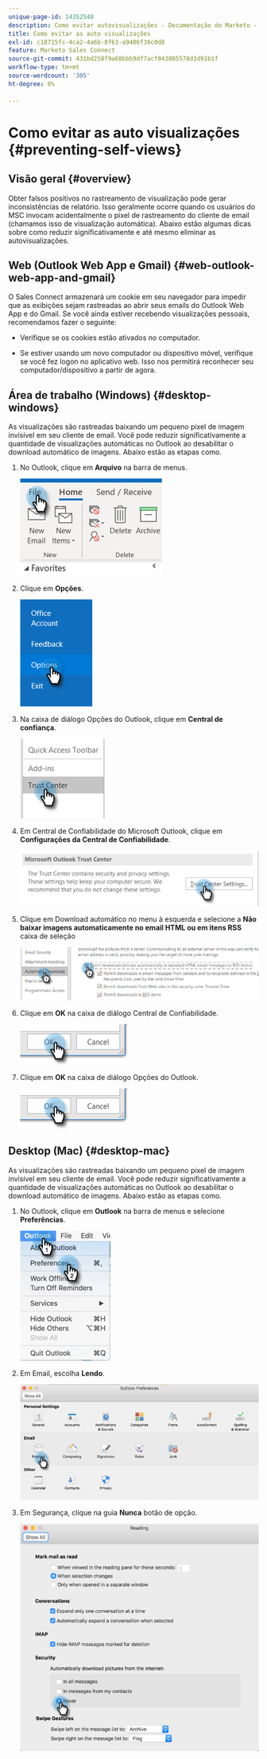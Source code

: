 ```yaml
---
unique-page-id: 14352540
description: Como evitar autovisualizações - Documentação do Marketo - Documentação do produto
title: Como evitar as auto visualizações
exl-id: c18715fc-4ca2-4a6b-8f63-a9406f30c0d8
feature: Marketo Sales Connect
source-git-commit: 431bd258f9a68bbb9df7acf043085578d3d91b1f
workflow-type: tm+mt
source-wordcount: '305'
ht-degree: 0%

---
```


# Como evitar as auto visualizações {#preventing-self-views}

## Visão geral {#overview}

Obter falsos positivos no rastreamento de visualização pode gerar inconsistências de relatório. Isso geralmente ocorre quando os usuários do MSC invocam acidentalmente o pixel de rastreamento do cliente de email (chamamos isso de visualização automática). Abaixo estão algumas dicas sobre como reduzir significativamente e até mesmo eliminar as autovisualizações.

## Web (Outlook Web App e Gmail) {#web-outlook-web-app-and-gmail}

O Sales Connect armazenará um cookie em seu navegador para impedir que as exibições sejam rastreadas ao abrir seus emails do Outlook Web App e do Gmail. Se você ainda estiver recebendo visualizações pessoais, recomendamos fazer o seguinte:

* Verifique se os cookies estão ativados no computador.

* Se estiver usando um novo computador ou dispositivo móvel, verifique se você fez logon no aplicativo web. Isso nos permitirá reconhecer seu computador/dispositivo a partir de agora.

## Área de trabalho (Windows) {#desktop-windows}

As visualizações são rastreadas baixando um pequeno pixel de imagem invisível em seu cliente de email. Você pode reduzir significativamente a quantidade de visualizações automáticas no Outlook ao desabilitar o download automático de imagens. Abaixo estão as etapas como.

1. No Outlook, clique em **Arquivo** na barra de menus.

   ![](assets/win-1.png)

1. Clique em **Opções**.

   ![](assets/win-2.png)

1. Na caixa de diálogo Opções do Outlook, clique em **Central de confiança**.

   ![](assets/win-3.png)

1. Em Central de Confiabilidade do Microsoft Outlook, clique em **Configurações da Central de Confiabilidade**.

   ![](assets/win-4.png)

1. Clique em Download automático no menu à esquerda e selecione a **Não baixar imagens automaticamente no email HTML ou em itens RSS** caixa de seleção

   ![](assets/win-5.png)

1. Clique em **OK** na caixa de diálogo Central de Confiabilidade.

   ![](assets/win-6.png)

1. Clique em **OK** na caixa de diálogo Opções do Outlook.

   ![](assets/win-6.png)

## Desktop (Mac) {#desktop-mac}

As visualizações são rastreadas baixando um pequeno pixel de imagem invisível em seu cliente de email. Você pode reduzir significativamente a quantidade de visualizações automáticas no Outlook ao desabilitar o download automático de imagens. Abaixo estão as etapas como.

1. No Outlook, clique em **Outlook** na barra de menus e selecione **Preferências**.

   ![](assets/mac-1.png)

1. Em Email, escolha **Lendo**.

   ![](assets/mac-2.png)

1. Em Segurança, clique na guia **Nunca** botão de opção.

   ![](assets/mac-3.png)
